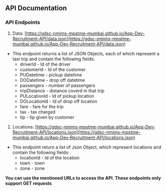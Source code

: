 ## API Documentation

### API Endpoints

1. Data: [https://gdsc-nmims-mpstme-mumbai.github.io/App-Dev-Recruitment-API/data.json](https://gdsc-nmims-mpstme-mumbai.github.io/App-Dev-Recruitment-API/data.json)
- This endpoint returns a list of JSON Objects, each of which represent a taxi trip and contain the following fields:
  - driverId - Id of the driver
  - customerId - Id of the customer
  - PUDatetime - pickup datetime
  - DODatetime - drop off datetime
  - passengers - number of passengers
  - tripDistance - distance coverd in that trip
  - PULocationId - Id of pickup location
  - DOLocationId - Id of drop off location
  - fare - fare for the trip
  - tax - tax charged
  - tip - tip given by customer

2. Locations: [https://gdsc-nmims-mpstme-mumbai.github.io/App-Dev-Recruitment-API/locations.json](https://gdsc-nmims-mpstme-mumbai.github.io/App-Dev-Recruitment-API/locations.json)
- This endpoint return a list of Json Object, which represent locations and contain the following fields:
  - locationId - Id of the location
  - town - town
  - zone - zone

**You can use the mentioned URLs to access the API. These endpoints only support GET requests**

